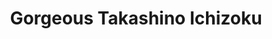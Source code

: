 --- 
title: "Gorgeous Takashino Ichizoku"
publishdate: "2019-9-7T16:48:46+02:00"
src: "https://365manga.net/manga/gorgeous-takashino-ichizoku"
image: "https://data.365manga.net/images/thumbnails/1975-gorgeous-takashino-ichizoku.jpg"
description: "In the Gorgeous Takashino Ichizoku: V.01 - Pet ja Nai! A young man, Hanabishi Nao who is blessed with the phenomenal capability to sense the coming danger, was employed to work for Takashino Kazusa as a bodyguard, the son of a prosperous family. Nao, however isn't suited for such a job due to his adorable looks. Instead of treating Nao like a defender, Kazusa thinks of making Nao his 'pet'.…"
---